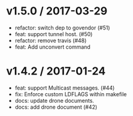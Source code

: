 
v1.5.0 / 2017-03-29
==================

  * refactor: switch dep to govendor (#51)
  * feat: support tunnel host. (#50)
  * refactor: remove travis (#48)
  * feat: Add unconvert command

v1.4.2 / 2017-01-24
==================

  * feat: support Multicast messages. (#44)
  * fix: Enforce custom LDFLAGS within makefile
  * docs: update drone documents.
  * docs: add drone document (#42)
